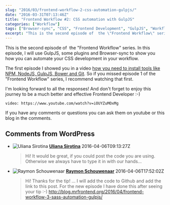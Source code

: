 ```yaml
---
slug: "2016/03/frontend-workflow-2-css-automation-gulpjs/"
date: "2016-03-31T07:13:46Z"
title: "Frontend Workflow #2: CSS automation with GulpJS"
categories: ["Workflow"]
tags: ["Browser-sync", "CSS", "Frontend Development", "GulpJS", "Workflow"]
excerpt: "This is the second episode of  the \"Frontend Workflow\" series. In this episode, I will use GulpJS..."
---
```


This is the second episode of  the "Frontend Workflow" series. In this episode, I will use GulpJS, some plugins and Browser-sync to show you how you can automate your CSS development in your workflow.

The first episode I showed you in a video [how you need to install tools like NPM, NodeJS, GulpJS, Bower and Git](http://blog.mrfrontend.org/2016/03/frontend-workflow-1-npm-nodejs-gulpjs-bower-git/). So if you missed episode 1 of the "Frontend Workflow" series, I recommend watching that first.

I'm looking forward to all the responses! And don't forget to enjoy this journey to be a much better and effective Frontend Developer :-)

`video: https://www.youtube.com/watch?v=iOUYZuMOxMg`

If you have any comments or questions you can ask them on youtube or this blog in the comments.

## Comments from WordPress

* ![Uliana Sirotina](https://www.gravatar.com/avatar/1764628f28dcdd2461ed5b3f3dc4e4ba?d=identicon) **[Uliana Sirotina](https://www.facebook.com/app_scoped_user_id/10209584655073433/)** 2016-04-06T09:13:27Z
  > Hi! It would be great, if you could post the code you are using. Otherwise we always have to type it in with our hands...
* ![Raymon Schouwenaar](https://www.gravatar.com/avatar/4db35d87bbd24ec55769e066c4b5ff33?d=identicon) **[Raymon Schouwenaar](http://www.raymonschouwenaar.nl)** 2016-04-06T17:52:02Z
  > Hi! Thanks for the tip! ... I will add the code to Github and add the link to this post. For the new episode I have done this after seeing your tip :-) http://blog.mrfrontend.org/2016/04/frontend-workflow-3-sass-automation-gulpjs/
